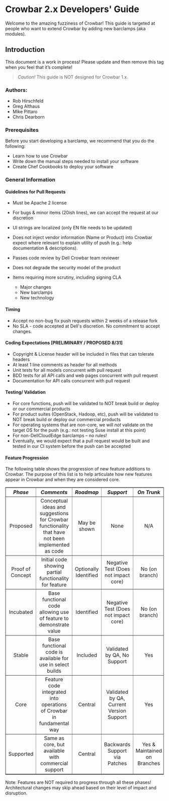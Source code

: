 # Crowbar 2.x Developers' Guide

Welcome to the amazing fuzziness of Crowbar!  This guide is targeted at people who want to extend Crowbar by adding new barclamps (aka modules). 

## Introduction
This document is a work in process!  Please update and then remove this tag when you feel that it’s complete!

> _Caution!_ This guide is NOT designed for Crowbar 1.x.

### Authors:

* Rob Hirschfeld
* Greg Althaus
* Mike Pittaro
* Chris Dearborn

### Prerequisites

Before you start developing a barclamp, we recommend that you do the following:

*	Learn how to use Crowbar
*	Write down the manual steps needed to install your software
*	Create Chef Cookbooks to deploy your software

### General Information

#### Guidelines for Pull Requests

   * Must be Apache 2 license
   * For bugs & minor items (20ish lines), we can accept the request at our discretion
   * UI strings are localized (only EN file needs to be updated)
   * Does not inject vendor information (Name or Product) into Crowbar expect where relevant to explain utility of push (e.g.: help documentation & descriptions).
   * Passes code review by Dell Crowbar team reviewer
   * Does not degrade the security model of the product

   * Items requiring more scrutiny, including signing CLA 
      * Major changes
      * New barclamps
      * New technology

#### Timing

   * Accept no non-bug fix push requests within 2 weeks of a release fork
   * No SLA - code accepted at Dell's discretion. No commitment to accept changes.

#### Coding Expectations [PRELIMINARY / PROPOSED 8/31]
   * Copyright & License header will be included in files that can tolerate headers
   * At least 1 line comments as header for all methods
   * Unit tests for all models concurrent with pull request
   * BDD tests for all API calls and web pages concurrent with pull request
   * Documentation for API calls concurrent with pull request

#### Testing/ Validation

   * For core functions, push will be validated to NOT break build or deploy or our commercial products
   * For product suites (OpenStack, Hadoop, etc), push will be validated to NOT break build or deploy our commercial products
   * For operating systems that are non-core, we will _not_ validate on the target OS for the push (e.g.: not testing Suse install at this point)
   * For non-DellCloudEdge barclamps &ndash; no rules!
   * Eventually, we would expect that a pull request would be built and tested in our CI system before the push can be accepted

#### Feature Progression

The following table shows the progression of new feature additions to Crowbar. The purpose of this list is to help articulate how new features appear in Crowbar and when they are considered core.

<table border=1>
<thead><tr>
<th align="center"><em>Phase</em></th>
<th align="center"><em>Comments</em></th>
<th align="center"><em>Roadmap</em></th>
<th align="center"><em>Support</em></th>
<th align="center"><em>On Trunk</em></th>
</tr></thead>
<tbody>
<tr>
<td align="center">Proposed</td>
<td align="center">Conceptual ideas and suggestions for Crowbar functionality that have not been implemented as code</td>
<td align="center">May be shown</td>
<td align="center">None</td>
<td align="center">N/A</td>
</tr>
<tr>
<td align="center">Proof of Concept</td>
<td align="center">Initial code showing partial functionality for feature</td>
<td align="center">Optionally Identified</td>
<td align="center">Negative Test (Does not impact core)</td>
<td align="center">No (on branch)</td>
</tr>
<tr>
<td align="center">Incubated</td>
<td align="center">Base functional code allowing use of feature to demonstrate value</td>
<td align="center">Identified</td>
<td align="center">Negative Test (Does not impact core)</td>
<td align="center">No (on branch)</td>
</tr>
<tr>
<td align="center">Stable</td>
<td align="center">Base functional code is available for use in select builds</td>
<td align="center">Included</td>
<td align="center">Validated by QA, No Support</td>
<td align="center">Yes</td>
</tr>
<tr>
<td align="center">Core</td>
<td align="center">Feature code integrated into operations of Crowbar in fundamental way</td>
<td align="center">Central</td>
<td align="center">Validated by QA, Current Version Support</td>
<td align="center">Yes</td>
</tr>
<tr>
<td align="center">Supported</td>
<td align="center">Same as core, but available with commercial support</td>
<td align="center">Central</td>
<td align="center">Backwards Support via Patches</td>
<td align="center">Yes &amp; Maintained on Branches</td>
</tr>
</tbody>
</table>

Note: Features are NOT required to progress through all these phases! Architectural changes may skip ahead based on their level of impact and disruption.
